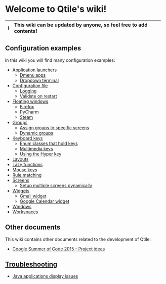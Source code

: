 # Welcome to Qtile's wiki!

:information_source: | This wiki can be updated by anyone, so feel free to add contents!
---: | :----

## Configuration examples
In this wiki you will find many configuration examples:

- [Application launchers](https://github.com/qtile/qtile/wiki/app-launchers)
  - [Dmenu apps](https://github.com/qtile/qtile/wiki/app-launchers#dmenu-apps)
  - [Dropdown terminal](https://github.com/qtile/qtile/wiki/app-launchers#dropdown-terminal)
- [Configuration file](https://github.com/qtile/qtile/wiki/config)
  - [Logging](https://github.com/qtile/qtile/wiki/config#logging)
  - [Validate on restart](https://github.com/qtile/qtile/wiki/config#validate-on-restart)
- [Floating windows](https://github.com/qtile/qtile/wiki/floating-windows)
  - [Firefox](https://github.com/qtile/qtile/wiki/floating-windows#firefox)
  - [PyCharm](https://github.com/qtile/qtile/wiki/floating-windows#pycharm)
  - [Steam](https://github.com/qtile/qtile/wiki/floating-windows#steam)
- [Groups](https://github.com/qtile/qtile/wiki/groups)
  - [Assign groups to specific screens](https://github.com/qtile/qtile/wiki/groups#assign-group-to-specific-screen)
  - [Dynamic groups](https://github.com/qtile/qtile/wiki/groups#dynamic-groups)
- [Keyboard keys](https://github.com/qtile/qtile/wiki/keys)
  - [Enum classes that hold keys](https://github.com/qtile/qtile/wiki/keys#enum-classes-that-hold-keys)
  - [Multimedia keys](https://github.com/qtile/qtile/wiki/keys#multimedia)
  - [Using the Hyper key](https://github.com/qtile/qtile/wiki/keys#using-the-hyper-key)
- [Layouts](https://github.com/qtile/qtile/wiki/layouts)
- [Lazy functions](https://github.com/qtile/qtile/wiki/lazy)
- [Mouse keys](https://github.com/qtile/qtile/wiki/mouse)
- [Rule matching](https://github.com/qtile/qtile/wiki/rule-matching)
- [Screens](https://github.com/qtile/qtile/wiki/screens)
  - [Setup multiple screens dynamically](https://github.com/qtile/qtile/wiki/screens#setup-multiple-screens-dynamically)
- [Widgets](https://github.com/qtile/qtile/wiki/widgets)
  - [Gmail widget](https://github.com/qtile/qtile/wiki/widgets#gmail)
  - [Google Calendar widget](https://github.com/qtile/qtile/wiki/widgets#google-calendar)
- [Windows](https://github.com/qtile/qtile/wiki/windows)
- [Workspaces](https://github.com/qtile/qtile/wiki/workspaces)

## Other documents
This wiki contains other documents related to the development of Qtile:

- [Google Summer of Code 2015 - Project ideas](https://github.com/qtile/qtile/wiki/gsoc-2015-project-ideas)

## [Troubleshooting](https://github.com/qtile/qtile/wiki/troubleshooting)
- [Java applications display issues](https://github.com/qtile/qtile/wiki/troubleshooting#java-applications)